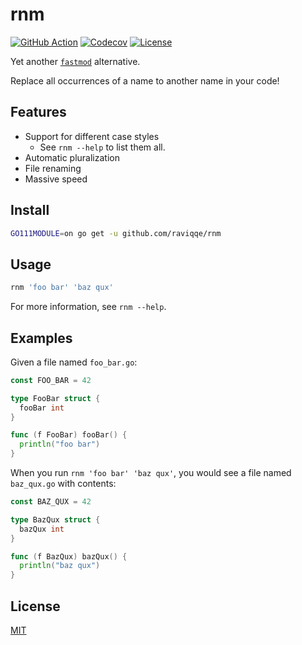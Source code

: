 # rnm

[![GitHub Action](https://img.shields.io/github/actions/workflow/status/raviqqe/rnm/test.yaml?branch=main&style=flat-square)](https://github.com/raviqqe/rnm/actions)
[![Codecov](https://img.shields.io/codecov/c/github/raviqqe/rnm.svg?style=flat-square)](https://codecov.io/gh/raviqqe/rnm)
[![License](https://img.shields.io/github/license/raviqqe/rnm.svg?style=flat-square)](LICENSE)

Yet another [`fastmod`](https://github.com/facebookincubator/fastmod) alternative.

Replace all occurrences of a name to another name in your code!

## Features

- Support for different case styles
  - See `rnm --help` to list them all.
- Automatic pluralization
- File renaming
- Massive speed

## Install

```sh
GO111MODULE=on go get -u github.com/raviqqe/rnm
```

## Usage

```sh
rnm 'foo bar' 'baz qux'
```

For more information, see `rnm --help`.

## Examples

Given a file named `foo_bar.go`:

```go
const FOO_BAR = 42

type FooBar struct {
  fooBar int
}

func (f FooBar) fooBar() {
  println("foo bar")
}
```

When you run `rnm 'foo bar' 'baz qux'`, you would see a file named `baz_qux.go` with contents:

```go
const BAZ_QUX = 42

type BazQux struct {
  bazQux int
}

func (f BazQux) bazQux() {
  println("baz qux")
}
```

## License

[MIT](LICENSE)
